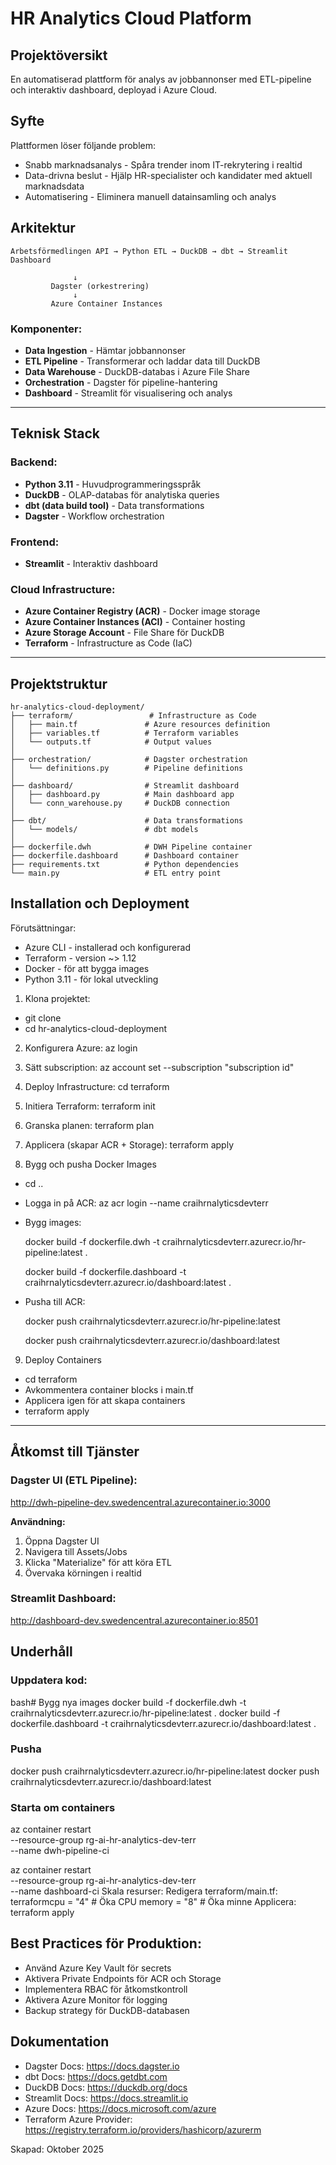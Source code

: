 # HR Analytics Cloud Platform 
## Projektöversikt
En automatiserad plattform för analys av jobbannonser med ETL-pipeline och interaktiv dashboard, deployad i Azure Cloud.

## Syfte
Plattformen löser följande problem:

- Snabb marknadsanalys - Spåra trender inom IT-rekrytering i realtid
- Data-drivna beslut - Hjälp HR-specialister och kandidater med aktuell marknadsdata
- Automatisering - Eliminera manuell datainsamling och analys


## Arkitektur
```
Arbetsförmedlingen API → Python ETL → DuckDB → dbt → Streamlit Dashboard
   
              ↓
         Dagster (orkestrering)
              ↓
         Azure Container Instances
```

### Komponenter:

- **Data Ingestion** - Hämtar jobbannonser 
- **ETL Pipeline** - Transformerar och laddar data till DuckDB
- **Data Warehouse** - DuckDB-databas i Azure File Share
- **Orchestration** - Dagster för pipeline-hantering
- **Dashboard** - Streamlit för visualisering och analys

---

## Teknisk Stack

### Backend:
- **Python 3.11** - Huvudprogrammeringsspråk
- **DuckDB** - OLAP-databas för analytiska queries
- **dbt (data build tool)** - Data transformations
- **Dagster** - Workflow orchestration

### Frontend:
- **Streamlit** - Interaktiv dashboard

### Cloud Infrastructure:
- **Azure Container Registry (ACR)** - Docker image storage
- **Azure Container Instances (ACI)** - Container hosting
- **Azure Storage Account** - File Share för DuckDB
- **Terraform** - Infrastructure as Code (IaC)

---

## Projektstruktur
```
hr-analytics-cloud-deployment/
├── terraform/                 # Infrastructure as Code
│   ├── main.tf               # Azure resources definition
│   ├── variables.tf          # Terraform variables
│   └── outputs.tf            # Output values
│
├── orchestration/            # Dagster orchestration
│   └── definitions.py        # Pipeline definitions
│
├── dashboard/                # Streamlit dashboard
│   ├── dashboard.py          # Main dashboard app
│   └── conn_warehouse.py     # DuckDB connection
│
├── dbt/                      # Data transformations
│   └── models/               # dbt models
│
├── dockerfile.dwh            # DWH Pipeline container
├── dockerfile.dashboard      # Dashboard container
├── requirements.txt          # Python dependencies
└── main.py                   # ETL entry point
```

## Installation och Deployment
Förutsättningar:

- Azure CLI - installerad och konfigurerad
- Terraform - version ~> 1.12
- Docker - för att bygga images
- Python 3.11 - för lokal utveckling

1. Klona projektet:
- git clone <repository-url>
- cd hr-analytics-cloud-deployment

2. Konfigurera Azure:
az login

3. Sätt subscription:
az account set --subscription "subscription id"

4. Deploy Infrastructure:
cd terraform

5. Initiera Terraform:
terraform init

6. Granska planen:
terraform plan

7. Applicera (skapar ACR + Storage): terraform apply

8. Bygg och pusha Docker Images
- cd ..

- Logga in på ACR: az acr login --name craihrnalyticsdevterr

- Bygg images:
  
  docker build -f dockerfile.dwh -t craihrnalyticsdevterr.azurecr.io/hr-pipeline:latest .
  
  docker build -f dockerfile.dashboard -t craihrnalyticsdevterr.azurecr.io/dashboard:latest .

- Pusha till ACR:

  docker push craihrnalyticsdevterr.azurecr.io/hr-pipeline:latest

  docker push craihrnalyticsdevterr.azurecr.io/dashboard:latest

9. Deploy Containers
- cd terraform
- Avkommentera container blocks i main.tf
- Applicera igen för att skapa containers
- terraform apply

---

## Åtkomst till Tjänster

### Dagster UI (ETL Pipeline):

http://dwh-pipeline-dev.swedencentral.azurecontainer.io:3000


**Användning:**
1. Öppna Dagster UI
2. Navigera till Assets/Jobs
3. Klicka "Materialize" för att köra ETL
4. Övervaka körningen i realtid

### Streamlit Dashboard:

http://dashboard-dev.swedencentral.azurecontainer.io:8501


## Underhåll
### Uppdatera kod:
bash# Bygg nya images
docker build -f dockerfile.dwh -t craihrnalyticsdevterr.azurecr.io/hr-pipeline:latest .
docker build -f dockerfile.dashboard -t craihrnalyticsdevterr.azurecr.io/dashboard:latest .

### Pusha
docker push craihrnalyticsdevterr.azurecr.io/hr-pipeline:latest
docker push craihrnalyticsdevterr.azurecr.io/dashboard:latest

### Starta om containers
az container restart \
  --resource-group rg-ai-hr-analytics-dev-terr \
  --name dwh-pipeline-ci

az container restart \
  --resource-group rg-ai-hr-analytics-dev-terr \
  --name dashboard-ci
Skala resurser:
Redigera terraform/main.tf:
terraformcpu    = "4"      # Öka CPU
memory = "8"      # Öka minne
Applicera:
terraform apply


## Best Practices för Produktion:

- Använd Azure Key Vault för secrets
- Aktivera Private Endpoints för ACR och Storage
- Implementera RBAC för åtkomstkontroll
- Aktivera Azure Monitor för logging
- Backup strategy för DuckDB-databasen

## Dokumentation

- Dagster Docs: https://docs.dagster.io
- dbt Docs: https://docs.getdbt.com
- DuckDB Docs: https://duckdb.org/docs
- Streamlit Docs: https://docs.streamlit.io
- Azure Docs: https://docs.microsoft.com/azure
- Terraform Azure Provider: https://registry.terraform.io/providers/hashicorp/azurerm


Skapad: Oktober 2025
